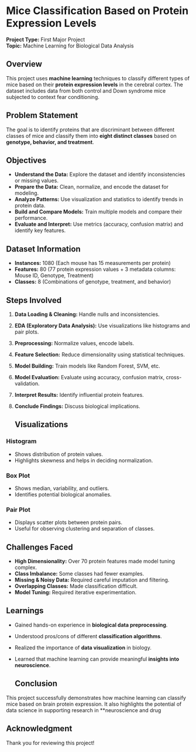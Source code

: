 #  Mice Classification Based on Protein Expression Levels
  
**Project Type:** First Major Project  
**Topic:** Machine Learning for Biological Data Analysis

##  Overview

This project uses **machine learning** techniques to classify different types of mice based on their **protein expression levels** in the cerebral cortex. The dataset includes data from both control and Down syndrome mice subjected to context fear conditioning.

##  Problem Statement

The goal is to identify proteins that are discriminant between different classes of mice and classify them into **eight distinct classes** based on **genotype, behavior, and treatment**.

##  Objectives

- **Understand the Data:** Explore the dataset and identify inconsistencies or missing values.
- **Prepare the Data:** Clean, normalize, and encode the dataset for modeling.
- **Analyze Patterns:** Use visualization and statistics to identify trends in protein data.
- **Build and Compare Models:** Train multiple models and compare their performance.
- **Evaluate and Interpret:** Use metrics (accuracy, confusion matrix) and identify key features.

##  Dataset Information

- **Instances:** 1080 (Each mouse has 15 measurements per protein)
- **Features:** 80 (77 protein expression values + 3 metadata columns: Mouse ID, Genotype, Treatment)
- **Classes:** 8 (Combinations of genotype, treatment, and behavior)

##  Steps Involved

1. **Data Loading & Cleaning:** Handle nulls and inconsistencies.
2. **EDA (Exploratory Data Analysis):** Use visualizations like histograms and pair plots.
3. **Preprocessing:** Normalize values, encode labels.
4. **Feature Selection:** Reduce dimensionality using statistical techniques.
5. **Model Building:** Train models like Random Forest, SVM, etc.
6. **Model Evaluation:** Evaluate using accuracy, confusion matrix, cross-validation.
7. **Interpret Results:** Identify influential protein features.
8. **Conclude Findings:** Discuss biological implications.

   ##  Visualizations

### Histogram
- Shows distribution of protein values.
- Highlights skewness and helps in deciding normalization.

### Box Plot
- Shows median, variability, and outliers.
- Identifies potential biological anomalies.

### Pair Plot
- Displays scatter plots between protein pairs.
- Useful for observing clustering and separation of classes.

##  Challenges Faced

- **High Dimensionality:** Over 70 protein features made model tuning complex.
- **Class Imbalance:** Some classes had fewer examples.
- **Missing & Noisy Data:** Required careful imputation and filtering.
- **Overlapping Classes:** Made classification difficult.
- **Model Tuning:** Required iterative experimentation.

##  Learnings

- Gained hands-on experience in **biological data preprocessing**.
- Understood pros/cons of different **classification algorithms**.
- Realized the importance of **data visualization** in biology.
- Learned that machine learning can provide meaningful **insights into neuroscience**.

  ##  Conclusion

This project successfully demonstrates how machine learning can classify mice based on brain protein expression. It also highlights the potential of data science in supporting research in **neuroscience and drug 

##  Acknowledgment

Thank you for reviewing this project!
